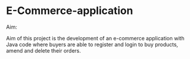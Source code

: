 # E-Commerce-application

Aim:

Aim of this project is the development of an e-commerce application with Java code where buyers are able to register and login to buy products, amend and delete their orders.
